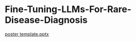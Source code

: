 # Fine-Tuning-LLMs-For-Rare-Disease-Diagnosis
 
[poster template.pptx](https://github.com/user-attachments/files/20147213/poster.template.pptx)
